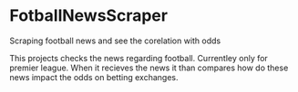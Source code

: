 # FotballNewsScraper
Scraping football news and see the corelation with odds

This projects checks the news regarding football. Currentley only for premier league. When it recieves the news it than compares how do these news impact the odds on betting exchanges.
